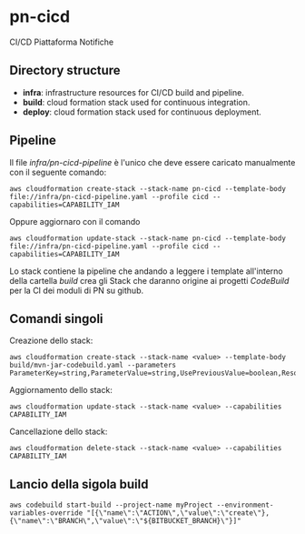 # pn-cicd 
CI/CD Piattaforma Notifiche

## Directory structure

- __infra__: infrastructure resources for CI/CD build and pipeline.
- __build__: cloud formation stack used for continuous integration.
- __deploy__: cloud formation stack used for continuous deployment.

## Pipeline 

Il file _infra/pn-cicd-pipeline_ è l'unico che deve essere caricato manualmente con il seguente comando:
```
aws cloudformation create-stack --stack-name pn-cicd --template-body file://infra/pn-cicd-pipeline.yaml --profile cicd --capabilities=CAPABILITY_IAM
```

Oppure aggiornaro con il comando
```
aws cloudformation update-stack --stack-name pn-cicd --template-body file://infra/pn-cicd-pipeline.yaml --profile cicd --capabilities=CAPABILITY_IAM
```

Lo stack contiene la pipeline che andando a leggere i template all'interno della cartella _build_
crea gli Stack che daranno origine ai progetti _CodeBuild_ per la CI dei moduli di PN su github.

## Comandi singoli

Creazione dello stack:
```
aws cloudformation create-stack --stack-name <value> --template-body build/mvn-jar-codebuild.yaml --parameters ParameterKey=string,ParameterValue=string,UsePreviousValue=boolean,ResolvedValue=string
```

Aggiornamento dello stack:
```
aws cloudformation update-stack --stack-name <value> --capabilities CAPABILITY_IAM
```

Cancellazione dello stack:
```
aws cloudformation delete-stack --stack-name <value> --capabilities CAPABILITY_IAM
```

## Lancio della sigola build

```
aws codebuild start-build --project-name myProject --environment-variables-override "[{\"name\":\"ACTION\",\"value\":\"create\"},{\"name\":\"BRANCH\",\"value\":\"${BITBUCKET_BRANCH}\"}]"
```
